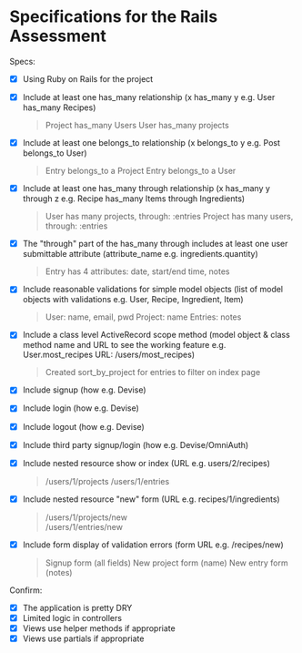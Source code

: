 # Specifications for the Rails Assessment

Specs:
- [x] Using Ruby on Rails for the project
- [x] Include at least one has_many relationship (x has_many y e.g. User has_many Recipes)
  > Project has_many Users
  > User has_many projects

- [x] Include at least one belongs_to relationship (x belongs_to y e.g. Post belongs_to User)
  > Entry belongs_to a Project 
  > Entry belongs_to a User

- [x] Include at least one has_many through relationship (x has_many y through z e.g. Recipe has_many Items through Ingredients)
  > User has many projects, through: :entries
  > Project has many users, through: :entries

- [x] The "through" part of the has_many through includes at least one user submittable attribute (attribute_name e.g. ingredients.quantity)
  > Entry has 4 attributes: date, start/end time, notes

- [x] Include reasonable validations for simple model objects (list of model objects with validations e.g. User, Recipe, Ingredient, Item)
  > User: name, email, pwd
  > Project: name
  > Entries: notes

- [x] Include a class level ActiveRecord scope method (model object & class method name and URL to see the working feature e.g. User.most_recipes URL: /users/most_recipes)
  > Created sort_by_project for entries to filter on index page

- [x] Include signup (how e.g. Devise)
- [x] Include login (how e.g. Devise)
- [x] Include logout (how e.g. Devise)
- [x] Include third party signup/login (how e.g. Devise/OmniAuth)

- [x] Include nested resource show or index (URL e.g. users/2/recipes)
  > /users/1/projects 
  > /users/1/entries

- [x] Include nested resource "new" form (URL e.g. recipes/1/ingredients)
  > /users/1/projects/new  
  > /users/1/entries/new

- [x] Include form display of validation errors (form URL e.g. /recipes/new)
  > Signup form (all fields)
  > New project form (name)
  > New entry form (notes)

Confirm:
- [x] The application is pretty DRY
- [x] Limited logic in controllers
- [x] Views use helper methods if appropriate
- [x] Views use partials if appropriate
